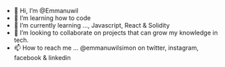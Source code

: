 - 👋 Hi, I’m @Emmanuwil
- 👀 I’m learning how to code
- 🌱 I’m currently learning ..., Javascript, React & Solidity
- 💞️ I’m looking to collaborate on  projects that can grow my knowledge in tech.
- 📫 How to reach me ... @emmanuwilsimon on twitter, instagram, facebook & linkedin

<!---
Emmanuwil/Emmanuwil is a ✨ special ✨ repository because its `README.md` (this file) appears on your GitHub profile.
You can click the Preview link to take a look at your changes.
--->
